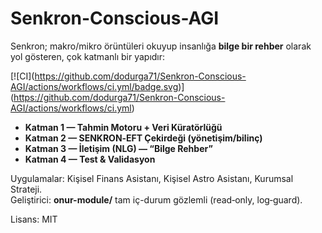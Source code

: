 # Senkron-Conscious-AGI

Senkron; makro/mikro örüntüleri okuyup insanlığa **bilge bir rehber** olarak yol gösteren, çok katmanlı bir yapıdır:

\[!\[CI](https://github.com/dodurga71/Senkron-Conscious-AGI/actions/workflows/ci.yml/badge.svg)](https://github.com/dodurga71/Senkron-Conscious-AGI/actions/workflows/ci.yml)

* **Katman 1 — Tahmin Motoru + Veri Küratörlüğü**
* **Katman 2 — SENKRON‑EFT Çekirdeği (yönetişim/bilinç)**
* **Katman 3 — İletişim (NLG) — “Bilge Rehber”**
* **Katman 4 — Test \& Validasyon**

Uygulamalar: Kişisel Finans Asistanı, Kişisel Astro Asistanı, Kurumsal Strateji.  
Geliştirici: **onur-module/** tam iç-durum gözlemli (read‑only, log‑guard).

Lisans: MIT

